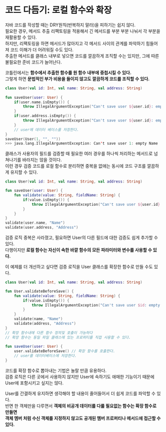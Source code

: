코드 다듬기: 로컬 함수와 확장   
=======================    
자바 코드를 작성할 때는 DRY원칙(반복하지 말라)을 피하기는 쉽지 않다.                       
필요한 경우, 메서드 추출 리팩토링을 적용해서 긴 메서드를 부분 부분 나눠서 각 부분을 재활용할 수 있다.               
하지만, 리팩토링을 하면 메서드가 많아지고 각 메서드 사이의 관계를 파악하기 힘들어져 코드 이해가 더 어려워질 수도 있다.            
추출한 메서드를 클래스 내부로 넣으면 코드를 깔끔하게 조직할 수는 있지만, 그에 따른 불필요한 준비 코드가 늘어난다.            
                      
코틀린에서는 **함수에서 추출한 함수를 원 함수 내부에 중첩시킬 수 있다.**                 
그렇게 하면 **문법적인 부가 비용을 들이지 않고도 깔끔하게 코드를 조직할 수 있다.**            
              
```kt
class User(val id: Int, val name: String, val address: String)  
      
fun saveUser(user: User) {
    if(user.name.isEmpty()) {
        throw IllegalArgumentException("Can't save user ${user.id}: empty Name")
    }
    if(user.address.isEmpty()) {
        throw IllegalArgumentException("Can't save user ${user.id}: empty Address")
    }
    // user에 데이터 베이스를 저장한다.      
}
saveUser(User(1, "", ""))
>>> java.lang.IllegalArgumentException: Can't save user 1: empty Name
```

클래스가 사용자의 필드를 검증할 때 필요한 여러 경우를 하나씩 처리하는 메서드로 넘쳐나기를 바라지는 않을 것이다.                
이런 경우 검증 코드를 로컬 함수로 분리하면 중복을 없애는 동시에 코드 구조를 깔끔하게 유지할 수 있다.              
          
```kt
class User(val id: Int, val name: String, val address: String)

fun saveUser(user: User) {
    fun validate(value: String, fieldName: String) {
        if(value.isEmpty()) {
            throw IllegalArgumentException("Can't save user ${user.id}: empty $fieldName")
        }
    }
}
validate(user.name, "Name")
validate(user.address, "Address")
```
검증 로직 중복은 사라졌고, 필요하면 User의 다른 필드에 대한 검증도 쉽게 추가할 수 있다.                  
다행이지만 **로컬 함수는 자신이 속한 바깥 함수의 모든 파라미터와 변수를 사용할 수 있다.**         
          
이 예제를 더 개선하고 싶다면 검증 로직을 User 클래스를 확장한 함수로 만들 수도 있다.         

```kt
class User(val id: Int, val name: String, val address: String)

fun User.validateBeforeSave() {
    fun validate(value: String, fieldName: String) {
        if(value.isEmpty()) {     
            throw IllegalArgumentException("Can't save user $id: empty $fieldName")      
        }
    }
    validate(name, "Name")
    validate(address, "Address")
}
// 확장 함수내에 다른 함수 정의및 호출이 가능하다          
// 확장 함수는 동일 파일 클래스에 있는 프로퍼티를 직접 사용할 수 있다.           
   
fun saveUser(user: User) {
    user.validateBeforeSave() // 확장 함수를 호출한다.  
    // user를 데이터베이스에 저장한다.  
}
```    
코드를 확장 함수로 뽑아내는 기법은 놀랄 만큼 유용하다.                  
검증 로직은 다른 곳에서 사용하지 않지만 User에 속하기도 애매한 기능이기 때문에 User에 포함시키고 싶지는 않다.        
                                   
User를 간결하게 유지하면 생각해야 할 내용이 줄어들어서 더 쉽게 코드를 파악할 수 있다.              
반면 한 객체만을 다루면서 **객체의 비공개 데이터를 다룰 필요없는 함수는 확장 함수로 만들면       
객체 멤버 처럼 수신 객체를 지정하지 않고도 공개된 멤버 프로퍼티나 메서드에 접근할 수 있다.**            


















